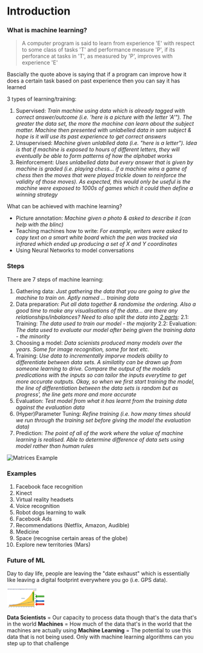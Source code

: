 # Introduction

### What is machine learning?

> A computer program is said to learn from experience 'E' with respect to some class of tasks 'T' and performance measure 'P', if its perforance at tasks in 'T', as measured by 'P', improves with experience 'E'

Bascially the quote above is saying that if a program can improve how it does a certain task based on past experience then you can say it has learned

3 types of learning/training:
  1. Supervised: *Train machine using data which is already tagged with correct answer/outcome (i.e. 'here is a picture with the letter 'A'"). The greater the data set, the more the machine can learn about the subject matter. Machine then presented with unlabelled data in sam subject & hope is it will use its past experience to get correct answers*
  2. Unsupervised: *Machine given unlablled data (i.e. "here is a letter"). Idea is that if machine is exposed to hours of different letters, they will eventually be able to form patterns of how the alphabet works*
  3. Reinforcement: *Uses unlabelled data but every answer that is given by machine is graded (i.e. playing chess... if a machine wins a game of chess then the moves that were played trickle down to reinforce the validity of those moves). As expected, this would only be useful is the machine were exposed to 1000s of games which it could then define a winning strategy*

What can be achieved with machine learning?
  - Picture annotation: *Machine given a photo & asked to describe it (can help with the blinc)*
  - Teaching machines how to write: *For example, writers were asked to copy text on a smart white board which the pen was tracked via infrared which ended up producing a set of X and Y coordinates*
  - Using Neural Networks to model conversations

### Steps

There are 7 steps of machine learning:
  1. Gathering data: *Just gathering the data that you are going to give the machine to train on. Aptly named ... training data*
  2. Data preparation: *Put all data together & randomise the ordering. Also a good time to make any visualisations of the data... are there any relationships/inbalances? Need to also split the data into [2 parts](data_preprocessing.md##splitting-data-set-into-training-evaluation-data):*
  	2.1: Training: *The data used to train our model - the majority*
  	2.2: Evaluation: *The data used to evaluate our model after being given the training data - the minority*
  3. Choosing a model: *Data scienists produced many models over the years. Some for image recognition, some for text etc.*
  4. Training: *Use data to incrementally imporve models ability to differentiate between data sets. A similatity can be drawn up from someone learning to drive. Compare the output of the models predications with the inputs so can tailor the inputs everytime to get more accurate outputs. Okay, so when we first start training the model, the line of differentiation between the data sets is random but as progress', the line gets more and more accurate*
  5. Evaluation: *Test model from what it has learnt from the training data against the evaluation data*
  6. (Hyper)Parameter Tuning: *Refine training (i.e. how many times should we run through the training set before giving the model the evaluation data)*
  7. Prediction: *The point of all of the work where the value of machine learning is realised. Able to determine difference of data sets using model rather than human rules*


<img src="assets/matrices-example.png" alt="Matrices Example" style="width: 100px"/><br>

### Examples

1. Facebook face recognition
2. Kinect
3. Virtual reality headsets
4. Voice recognition
5. Robot dogs learning to walk
6. Facebook Ads
7. Recommendations (Netflix, Amazon, Audible)
8. Medicine
9. Space (recognise certain areas of the globe)
10. Explore new territories (Mars)


### Future of ML

Day to day life, people are leaving the "date exhaust" which is essentially like leaving a digital footprint everywhere you go (i.e. GPS data).

<img src="assets/human_data_production.png" alt="Human Data Production" style="width: 100px"/><br>

**Data Scientists** = Our capacity to process data though that's the data that's in the world
**Machines** = How much of the data that's in the world that the machines are actually using
**Machine Learning** = The potential to use this data that is not being used. Only with machine learning algorithms can you step up to that challenge

